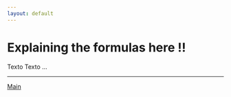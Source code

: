```yaml
---
layout: default
---
```

# Explaining the formulas here !!

<p align="center">

Texto Texto ...

</p>


---
[Main][principal]

[principal]: https://yuri-albuquerque.github.io/yuri_blog
